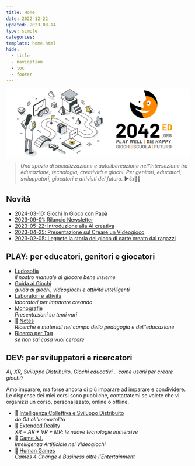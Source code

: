 ```yaml
---
title: Home
date: 2022-12-22
updated: 2023-08-14
type: simple
categories: 
template: home.html 
hide:
  - title
  - navigation
  - toc
  - footer
---
```

![2042 logo](assets/logo/header_2042ed.webp)

> _Uno spazio di socializzazione e autolibereazione nell'intersezione tra educazione, tecnologia, creatività e giochi. Per genitori, educatori, sviluppatori, giocatori e attivisti del futuro._
> ▶️👍🎲😊

## Novità

- [2024-03-10: Giochi In Gioco con Papà](played/tags.md#ingiococonpapa)
- [2023-09-01: Rilancio Newsletter](https://2042.substack.com)
- [2023-05-22: Introduzione alla AI creativa](studio/monografie/generative-ai-intro.md)
- [2023-04-25: Presentazione sul Creare un Videogioco](studio/monografie/creare-un-videogioco.md)
- [2023-02-05: Leggete la storia del gioco di carte creato dai ragazzi](lab/jam/arkombat.md)

## PLAY: per educatori, genitori e giocatori
<div class="grid cards" markdown>

- [Ludosofia](studio/ludosofia/index.md)  
_il nostro manuale al giocare bene insieme_
- [Guida ai Giochi](played/index.md)  
_guida ai giochi, videogiochi e attività intelligenti_
- [Laboratori e attività](lab/index.md)  
_laboratori per imparare creando_
- [Monografie](studio/monografie/index.md)  
_Presentazioni su temi vari_
- 📖 [Notes](notes/index.md)  
_Ricerche e materiali nel campo della pedagogia e dell'educazione_
- [Ricerca per Tag](played/tags.md)  
*se non sai cosa vuoi cercare*  

</div>

## DEV: per sviluppatori e ricercatori
_AI, XR, Sviluppo Distribuito, Giochi educativi... come usarli per creare giochi?_

Amo imparare, ma forse ancora di più imparare ad imparare e condividere.  
Le dispense dei miei corsi sono pubbliche, contattatemi se volete che vi organizzi un corso, personalizzato, online o offline.

<div class="grid cards" markdown>

- 📖 [Intelligenza Collettiva e Sviluppo Distribuito](studio/game-dev/ci/index.md)  
_da Git all'Immortalità_
- 📖 [Extended Reality](studio/game-dev/xr/index.md)  
_XR = AR + VR + MR: le nuove tecnologie immersive_
- 📖 [Game A.I.](studio/game-dev/ai/index.md)  
_Intelligenza Artificiale nei Videogiochi_
- 📖 [Human Games](studio/game-dev/g4c/index.md)  
_Games 4 Change e Business oltre l’Entertainment_

</div>
